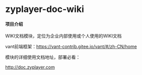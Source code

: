 # zyplayer-doc-wiki

#### 项目介绍
WIKI文档模块，定位为企业内部使用或个人使用的WIKI文档

vant前端框架：https://vant-contrib.gitee.io/vant/#/zh-CN/home

模块的详细使用文档地址，部署必看：

http://doc.zyplayer.com
